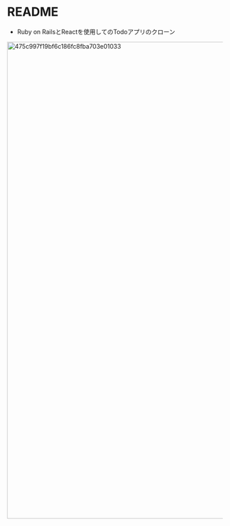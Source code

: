 # README
- Ruby on RailsとReactを使用してのTodoアプリのクローン

<img width="1114" alt="475c997f19bf6c186fc8fba703e01033" src="https://user-images.githubusercontent.com/69582233/109901879-182ab200-7cdd-11eb-958b-c2038bce16ad.png">